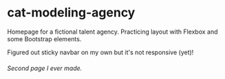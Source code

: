 # cat-modeling-agency

<p>Homepage for a fictional talent agency. Practicing layout with Flexbox and some Bootstrap elements.</p> 

<p>Figured out sticky navbar on my own but it's not responsive (yet)!</p>

<h6>Second page I ever made.</h6>
